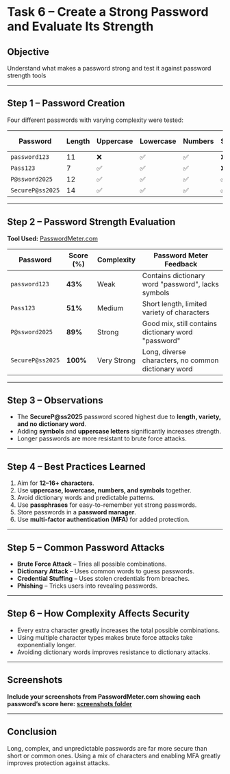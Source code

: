 # Task 6 – Create a Strong Password and Evaluate Its Strength

## Objective
Understand what makes a password strong and test it against password strength tools

---

## Step 1 – Password Creation
Four different passwords with varying complexity were tested:

| Password           | Length | Uppercase | Lowercase | Numbers | Symbols | Complexity Level |
|--------------------|--------|-----------|-----------|---------|---------|------------------|
| `password123`      | 11     | ❌         | ✅         | ✅       | ❌       | Weak              |
| `Pass123`          | 7      | ✅         | ✅         | ✅       | ❌       | Medium            |
| `P@ssword2025`     | 12     | ✅         | ✅         | ✅       | ✅       | Strong            |
| `SecureP@ss2025`   | 14     | ✅         | ✅         | ✅       | ✅       | Very Strong       |

---

## Step 2 – Password Strength Evaluation
**Tool Used:** [PasswordMeter.com](https://passwordmeter.com)

| Password           | Score (%) | Complexity | Password Meter Feedback |
|--------------------|-----------|------------|--------------------------|
| `password123`      | **43%**   | Weak       | Contains dictionary word "password", lacks symbols |
| `Pass123`          | **51%**   | Medium     | Short length, limited variety of characters |
| `P@ssword2025`     | **89%**   | Strong     | Good mix, still contains dictionary word "password" |
| `SecureP@ss2025`   | **100%**  | Very Strong| Long, diverse characters, no common dictionary word |

---

## Step 3 – Observations
- The **SecureP@ss2025** password scored highest due to **length, variety, and no dictionary word**.  
- Adding **symbols** and **uppercase letters** significantly increases strength.  
- Longer passwords are more resistant to brute force attacks.

---

## Step 4 – Best Practices Learned
1. Aim for **12–16+ characters**.
2. Use **uppercase, lowercase, numbers, and symbols** together.
3. Avoid dictionary words and predictable patterns.
4. Use **passphrases** for easy-to-remember yet strong passwords.
5. Store passwords in a **password manager**.
6. Use **multi-factor authentication (MFA)** for added protection.

---

## Step 5 – Common Password Attacks
- **Brute Force Attack** – Tries all possible combinations.
- **Dictionary Attack** – Uses common words to guess passwords.
- **Credential Stuffing** – Uses stolen credentials from breaches.
- **Phishing** – Tricks users into revealing passwords.

---

## Step 6 – How Complexity Affects Security
- Every extra character greatly increases the total possible combinations.
- Using multiple character types makes brute force attacks take exponentially longer.
- Avoiding dictionary words improves resistance to dictionary attacks.

---

## Screenshots
**Include your screenshots from PasswordMeter.com showing each password’s score here:**
**[screenshots folder](screenshots/)**


---
## Conclusion
Long, complex, and unpredictable passwords are far more secure than short or common ones. Using a mix of characters and enabling MFA greatly improves protection against attacks.
